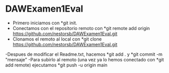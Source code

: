 # DAWExamen1Eval

- Primero iniciamos con *git init.
- Conectamos con el repositorio remoto con  *git remote add origin https://github.com/nestorsb/DAWExamen1Eval.git
- Clonamos el remoto al local con *git clone https://github.com/nestorsb/DAWExamen1Eval.git


-Despues de modificar el Readme.txt, hacemos *git add . y *git commit -m "mensaje"
-Para subirlo al remoto (una vez ya lo hemos conectado con *git add remote) ejecutamos *git push -u origin main
